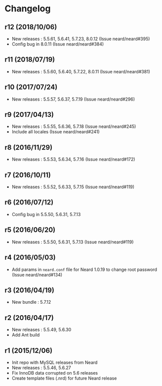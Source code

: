 # Changelog

## r12 (2018/10/06)

* New releases : 5.5.61, 5.6.41, 5.7.23, 8.0.12 (Issue neard/neard#395)
* Config bug in 8.0.11 (Issue neard/neard#384)

## r11 (2018/07/19)

* New releases : 5.5.60, 5.6.40, 5.7.22, 8.0.11 (Issue neard/neard#381)

## r10 (2017/07/24)

* New releases : 5.5.57, 5.6.37, 5.7.19 (Issue neard/neard#296)

## r9 (2017/04/13)

* New releases : 5.5.55, 5.6.36, 5.7.18 (Issue neard/neard#245)
* Include all locales (Issue neard/neard#241)

## r8 (2016/11/29)

* New releases : 5.5.53, 5.6.34, 5.7.16 (Issue neard/neard#172)

## r7 (2016/10/11)

* New releases : 5.5.52, 5.6.33, 5.7.15 (Issue neard/neard#119)

## r6 (2016/07/12)

* Config bug in 5.5.50, 5.6.31, 5.7.13

## r5 (2016/06/20)

* New releases : 5.5.50, 5.6.31, 5.7.13 (Issue neard/neard#119)

## r4 (2016/05/03)

* Add params in `neard.conf` file for Neard 1.0.19 to change root password (Issue neard/neard#134)

## r3 (2016/04/19)

* New bundle : 5.7.12

## r2 (2016/04/17)

* New releases : 5.5.49, 5.6.30
* Add Ant build

## r1 (2015/12/06)

* Init repo with MySQL releases from Neard
* New releases : 5.5.46, 5.6.27
* Fix InnoDB data corrupted on 5.6 releases
* Create template files (.nrd) for future Neard release
